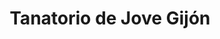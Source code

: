---
title: "Tanatorio de Jove Gijón"
url: /gijon-xixon/tanatorio-de-jove-gijon/
shop: directores de funerarias
---
